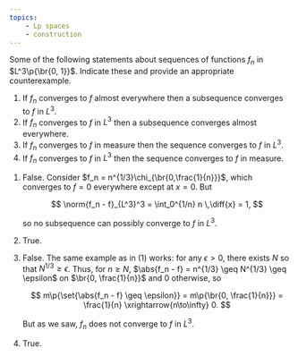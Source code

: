 ```yaml
---
topics:
    - Lp spaces
    - construction
---
```


<problem>

Some of the following statements about sequences of functions $f_n$ in $L^3\p{\br{0, 1}}$. Indicate these and provide an appropriate counterexample.

1. If $f_n$ converges to $f$ almost everywhere then a subsequence converges to $f$ in $L^3$.
2. If $f_n$ converges to $f$ in $L^3$ then a subsequence converges almost everywhere.
3. If $f_n$ converges to $f$ in measure then the sequence converges to $f$ in $L^3$.
4. If $f_n$ converges to $f$ in $L^3$ then the sequence converges to $f$ in measure.

</problem>

<solution>

1. False. Consider $f_n = n^{1/3}\chi_{\br{0,\frac{1}{n}}}$, which converges to $f = 0$ everywhere except at $x = 0$. But

    $$
    \norm{f_n - f}_{L^3}^3
        = \int_0^{1/n} n \,\diff{x}
        = 1,
    $$

    so no subsequence can possibly converge to $f$ in $L^3$.

2. True.

3. False. The same example as in (1) works: for any $\epsilon > 0$, there exists $N$ so that $N^{1/3} \geq \epsilon$. Thus, for $n \geq N$, $\abs{f_n - f} = n^{1/3} \geq N^{1/3} \geq \epsilon$ on $\br{0, \frac{1}{n}}$ and $0$ otherwise, so

    $$
    m\p{\set{\abs{f_n - f} \geq \epsilon}}
        = m\p{\br{0, \frac{1}{n}}}
        = \frac{1}{n} \xrightarrow{n\to\infty} 0.
    $$

    But as we saw, $f_n$ does not converge to $f$ in $L^3$.

4. True.

</solution>

